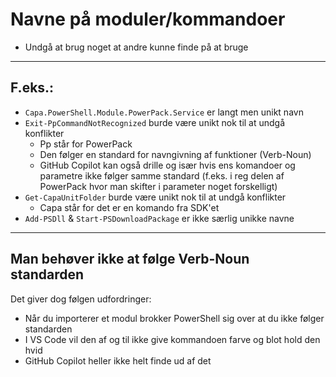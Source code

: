 # Navne på moduler/kommandoer

* Undgå at brug noget at andre kunne finde på at bruge

---

## F.eks.:

* `Capa.PowerShell.Module.PowerPack.Service` er langt men unikt navn
* `Exit-PpCommandNotRecognized` burde være unikt nok til at undgå konflikter
  * Pp står for PowerPack
  * Den følger en standard for navngivning af funktioner (Verb-Noun)
  * GitHub Copilot kan også drille og især hvis ens komandoer og parametre ikke følger samme standard (f.eks. i reg delen af PowerPack hvor man skifter i parameter noget forskelligt)
* `Get-CapaUnitFolder` burde være unikt nok til at undgå konflikter
  * Capa står for det er en komando fra SDK'et
* `Add-PSDll` & `Start-PSDownloadPackage` er ikke særlig unikke navne

---

## Man behøver ikke at følge Verb-Noun standarden

Det giver dog følgen udfordringer:

* Når du importerer et modul brokker PowerShell sig over at du ikke følger standarden
* I VS Code vil den af og til ikke give kommandoen farve og blot hold den hvid
* GitHub Copilot heller ikke helt finde ud af det
